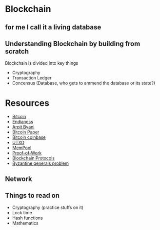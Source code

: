 # Blockchain

## for me I call it a living database

## Understanding Blockchain by building from scratch

Blockchain is divided into key things

- Cryptography
- Transaction Ledger
- Concensus (Database, who gets to ammend the database or its state?)

# Resources

- [Bitcoin](https://cypherpunks-core.github.io/bitcoinbook/)
- [Endianess](https://www.techtarget.com/searchnetworking/definition/big-endian-and-little-endian)
- [Arpit Byani](https://www.youtube.com/watch?v=_ZgM21T48WA)
- [Bitcoin Paper](https://pdos.csail.mit.edu/6.824/papers/bitcoin.pdf)
- [Bitcoin coinbase](https://coinmarketcap.com/academy/glossary/coinbase)
- [UTXO](https://coinmarketcap.com/academy/glossary/unspent-transaction-output)
- [MemPool](https://99bitcoins.com/bitcoin/mempool/)
- [Proof-of-Work](https://imil.net/blog/posts/2019/proof-of-work-based-blockchain-explained-with-golang/)
- [Blockchain Protocols](https://bitpowr.com/blog/blockchain-protocols)
- [Byzantine generals problem](https://river.com/learn/what-is-the-byzantine-generals-problem/)

## Network

## Things to read on

- Cryptography (practice stuffs on it)
- Lock time
- Hash functions
- Mathematics
